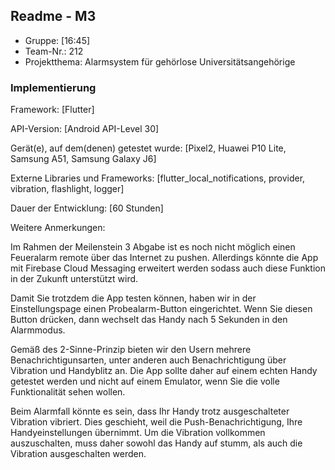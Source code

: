 ## Readme - M3

* Gruppe:	[16:45]
* Team-Nr.: 212
* Projektthema: Alarmsystem für gehörlose Universitätsangehörige

### Implementierung

Framework:	[Flutter]

API-Version:	[Android API-Level 30]

Gerät(e), auf dem(denen) getestet wurde:
[Pixel2, Huawei P10 Lite, Samsung A51, Samsung Galaxy J6]

Externe Libraries und Frameworks:
[flutter_local_notifications, provider, vibration, flashlight, logger]

Dauer der Entwicklung:
[60 Stunden]

Weitere Anmerkungen:

Im Rahmen der Meilenstein 3 Abgabe ist es noch nicht möglich einen Feueralarm remote über das Internet zu pushen. Allerdings könnte die App mit Firebase Cloud Messaging erweitert werden sodass auch diese Funktion in der Zukunft unterstützt wird.

Damit Sie trotzdem die App testen können, haben wir in der Einstellungspage einen Probealarm-Button eingerichtet. Wenn Sie diesen Button drücken, dann wechselt das Handy nach 5 Sekunden in den Alarmmodus.

Gemäß des 2-Sinne-Prinzip bieten wir den Usern mehrere Benachrichtigunsarten, unter anderen auch Benachrichtigung über Vibration und Handyblitz an. Die App sollte daher auf einem echten Handy getestet werden und nicht auf einem Emulator, wenn Sie die volle Funktionalität sehen wollen.

Beim Alarmfall könnte es sein, dass Ihr Handy trotz ausgeschalteter Vibration vibriert. Dies geschieht, weil die Push-Benachrichtigung, Ihre Handyeinstellungen übernimmt. Um die Vibration vollkommen auszuschalten, muss daher sowohl das Handy auf stumm, als auch die Vibration ausgeschalten werden.